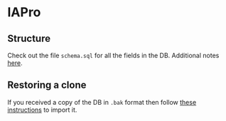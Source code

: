 # IAPro

## Structure
Check out the file `schema.sql` for all the fields in the DB. Additional notes [here](https://geeky.sandcats.io/shared/2BXf2eVLUJFon2kn0_n8MeQ9se5BkBNs2W2LJP3YdOT).

## Restoring a clone
If you received a copy of the DB in `.bak` format then follow [these instructions](clone.md) to import it. 